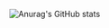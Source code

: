 ![Anurag's GitHub stats](https://github-readme-stats.vercel.app/api?username=useonguk&show_icons=true&theme=radical)

